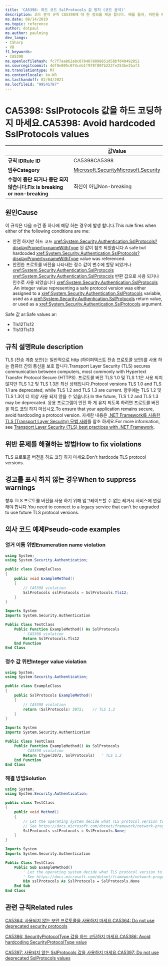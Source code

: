 ```yaml
---
title: 'CA5398: 하드 코드 SslProtocols 값 방지 (코드 분석)'
description: 코드 분석 규칙 CA5398에 대 한 정보를 제공 합니다. 예를 들어, 위반을 해결 하는 방법, 위반 하는 경우를 포함 합니다.
ms.date: 08/14/2019
ms.topic: reference
author: dotpaul
ms.author: paulming
dev_langs:
- CSharp
- VB
f1_keywords:
- CA5398
ms.openlocfilehash: fc7f7aa862a8c0784078098851d5bbfd48492052
ms.sourcegitcommit: 4df8e005c074ceb1f978f007b222fe253be2baf3
ms.translationtype: MT
ms.contentlocale: ko-KR
ms.lasthandoff: 02/04/2021
ms.locfileid: "99541787"
---
```

# <a name="ca5398-avoid-hardcoded-sslprotocols-values"></a><span data-ttu-id="691ca-103">CA5398: SslProtocols 값을 하드 코딩하지 마세요.</span><span class="sxs-lookup"><span data-stu-id="691ca-103">CA5398: Avoid hardcoded SslProtocols values</span></span>

| | <span data-ttu-id="691ca-104">값</span><span class="sxs-lookup"><span data-stu-id="691ca-104">Value</span></span> |
|-|-|
| <span data-ttu-id="691ca-105">**규칙 ID**</span><span class="sxs-lookup"><span data-stu-id="691ca-105">**Rule ID**</span></span> |<span data-ttu-id="691ca-106">CA5398</span><span class="sxs-lookup"><span data-stu-id="691ca-106">CA5398</span></span>|
| <span data-ttu-id="691ca-107">**범주**</span><span class="sxs-lookup"><span data-stu-id="691ca-107">**Category**</span></span> |[<span data-ttu-id="691ca-108">Microsoft.Security</span><span class="sxs-lookup"><span data-stu-id="691ca-108">Microsoft.Security</span></span>](security-warnings.md)|
| <span data-ttu-id="691ca-109">**수정이 중단 되거나 중단 되지 않습니다.**</span><span class="sxs-lookup"><span data-stu-id="691ca-109">**Fix is breaking or non-breaking**</span></span> |<span data-ttu-id="691ca-110">최신이 아님</span><span class="sxs-lookup"><span data-stu-id="691ca-110">Non-breaking</span></span>|

## <a name="cause"></a><span data-ttu-id="691ca-111">원인</span><span class="sxs-lookup"><span data-stu-id="691ca-111">Cause</span></span>

<span data-ttu-id="691ca-112">이 규칙은 다음 조건 중 하나에 해당 하는 경우에 발생 합니다.</span><span class="sxs-lookup"><span data-stu-id="691ca-112">This rule fires when either of the following conditions are me:</span></span>

- <span data-ttu-id="691ca-113">안전 하지만 하드 코드 <xref:System.Security.Authentication.SslProtocols?displayProperty=nameWithType> 된 값이 참조 되었습니다.</span><span class="sxs-lookup"><span data-stu-id="691ca-113">A safe but hardcoded <xref:System.Security.Authentication.SslProtocols?displayProperty=nameWithType> value was referenced.</span></span>
- <span data-ttu-id="691ca-114">안전한 프로토콜 버전을 나타내는 정수 값이 변수에 할당 되었거나 <xref:System.Security.Authentication.SslProtocols>  <xref:System.Security.Authentication.SslProtocols> 반환 값으로 사용 되거나 인수로 사용 되었습니다 <xref:System.Security.Authentication.SslProtocols> .</span><span class="sxs-lookup"><span data-stu-id="691ca-114">An integer value representing a safe protocol version was either assigned to a <xref:System.Security.Authentication.SslProtocols> variable, used as a  <xref:System.Security.Authentication.SslProtocols> return value, or used as a <xref:System.Security.Authentication.SslProtocols> argument.</span></span>

<span data-ttu-id="691ca-115">Safe 값 ar:</span><span class="sxs-lookup"><span data-stu-id="691ca-115">Safe values ar:</span></span>

- <span data-ttu-id="691ca-116">Tls12</span><span class="sxs-lookup"><span data-stu-id="691ca-116">Tls12</span></span>
- <span data-ttu-id="691ca-117">Tls13</span><span class="sxs-lookup"><span data-stu-id="691ca-117">Tls13</span></span>

## <a name="rule-description"></a><span data-ttu-id="691ca-118">규칙 설명</span><span class="sxs-lookup"><span data-stu-id="691ca-118">Rule description</span></span>

<span data-ttu-id="691ca-119">TLS (전송 계층 보안)는 일반적으로 http (하이퍼텍스트 전송 프로토콜 보안)를 사용 하는 컴퓨터 간의 통신을 보호 합니다.</span><span class="sxs-lookup"><span data-stu-id="691ca-119">Transport Layer Security (TLS) secures communication between computers, most commonly with Hypertext Transfer Protocol Secure (HTTPS).</span></span> <span data-ttu-id="691ca-120">프로토콜 버전 TLS 1.0 및 TLS 1.1은 사용 되지 않지만 TLS 1.2 및 TLS 1.3은 최신 상태입니다.</span><span class="sxs-lookup"><span data-stu-id="691ca-120">Protocol versions TLS 1.0 and TLS 1.1 are deprecated, while TLS 1.2 and TLS 1.3 are current.</span></span> <span data-ttu-id="691ca-121">향후에는 TLS 1.2 및 TLS 1.3이 더 이상 사용 되지 않을 수 있습니다.</span><span class="sxs-lookup"><span data-stu-id="691ca-121">In the future, TLS 1.2 and TLS 1.3 may be deprecated.</span></span> <span data-ttu-id="691ca-122">응용 프로그램이 안전 하 게 유지 되도록 하려면 프로토콜 버전을 하드 코딩 하지 마십시오.</span><span class="sxs-lookup"><span data-stu-id="691ca-122">To ensure that your application remains secure, avoid hardcoding a protocol version.</span></span> <span data-ttu-id="691ca-123">자세한 내용은 [.NET Framework를 사용한 TLS (Transport Layer Security) 모범 사례](../../../framework/network-programming/tls.md)를 참조 하세요.</span><span class="sxs-lookup"><span data-stu-id="691ca-123">For more information, see [Transport Layer Security (TLS) best practices with .NET Framework](../../../framework/network-programming/tls.md).</span></span>

## <a name="how-to-fix-violations"></a><span data-ttu-id="691ca-124">위반 문제를 해결하는 방법</span><span class="sxs-lookup"><span data-stu-id="691ca-124">How to fix violations</span></span>

<span data-ttu-id="691ca-125">TLS 프로토콜 버전을 하드 코딩 하지 마세요.</span><span class="sxs-lookup"><span data-stu-id="691ca-125">Don't hardcode TLS protocol versions.</span></span>

## <a name="when-to-suppress-warnings"></a><span data-ttu-id="691ca-126">경고를 표시 하지 않는 경우</span><span class="sxs-lookup"><span data-stu-id="691ca-126">When to suppress warnings</span></span>

<span data-ttu-id="691ca-127">향후 TLS 프로토콜 버전을 사용 하기 위해 업그레이드할 수 없는 레거시 서비스에 연결 해야 합니다.</span><span class="sxs-lookup"><span data-stu-id="691ca-127">You need to connect to a legacy service that can't be upgraded to use future TLS protocol versions.</span></span>

## <a name="pseudo-code-examples"></a><span data-ttu-id="691ca-128">의사 코드 예제</span><span class="sxs-lookup"><span data-stu-id="691ca-128">Pseudo-code examples</span></span>

### <a name="enumeration-name-violation"></a><span data-ttu-id="691ca-129">열거 이름 위반</span><span class="sxs-lookup"><span data-stu-id="691ca-129">Enumeration name violation</span></span>

```csharp
using System;
using System.Security.Authentication;

public class ExampleClass
{
    public void ExampleMethod()
    {
        // CA5398 violation
        SslProtocols sslProtocols = SslProtocols.Tls12;
    }
}
```

```vb
Imports System
Imports System.Security.Authentication

Public Class TestClass
    Public Function ExampleMethod() As SslProtocols
        ' CA5398 violation
        Return SslProtocols.Tls12
    End Function
End Class
```

### <a name="integer-value-violation"></a><span data-ttu-id="691ca-130">정수 값 위반</span><span class="sxs-lookup"><span data-stu-id="691ca-130">Integer value violation</span></span>

```csharp
using System;
using System.Security.Authentication;

public class ExampleClass
{
    public SslProtocols ExampleMethod()
    {
        // CA5398 violation
        return (SslProtocols) 3072;    // TLS 1.2
    }
}
```

```vb
Imports System
Imports System.Security.Authentication

Public Class TestClass
    Public Function ExampleMethod() As SslProtocols
        ' CA5398 violation
        Return CType(3072, SslProtocols)   ' TLS 1.2
    End Function
End Class
```

### <a name="solution"></a><span data-ttu-id="691ca-131">해결 방법</span><span class="sxs-lookup"><span data-stu-id="691ca-131">Solution</span></span>

```csharp
using System;
using System.Security.Authentication;

public class TestClass
{
    public void Method()
    {
        // Let the operating system decide what TLS protocol version to use.
        // See https://docs.microsoft.com/dotnet/framework/network-programming/tls
        SslProtocols sslProtocols = SslProtocols.None;
    }
}
```

```vb
Imports System
Imports System.Security.Authentication

Public Class TestClass
    Public Sub ExampleMethod()
        ' Let the operating system decide what TLS protocol version to use.
        ' See https://docs.microsoft.com/dotnet/framework/network-programming/tls
        Dim sslProtocols As SslProtocols = SslProtocols.None
    End Sub
End Class
```

## <a name="related-rules"></a><span data-ttu-id="691ca-132">관련 규칙</span><span class="sxs-lookup"><span data-stu-id="691ca-132">Related rules</span></span>

[<span data-ttu-id="691ca-133">CA5364: 사용되지 않는 보안 프로토콜을 사용하지 마세요.</span><span class="sxs-lookup"><span data-stu-id="691ca-133">CA5364: Do not use deprecated security protocols</span></span>](ca5364.md)

[<span data-ttu-id="691ca-134">CA5386: SecurityProtocolType 값을 하드 코딩하지 마세요.</span><span class="sxs-lookup"><span data-stu-id="691ca-134">CA5386: Avoid hardcoding SecurityProtocolType value</span></span>](ca5386.md)

[<span data-ttu-id="691ca-135">CA5397: 사용되지 않는 SslProtocols 값을 사용하지 마세요.</span><span class="sxs-lookup"><span data-stu-id="691ca-135">CA5397: Do not use deprecated SslProtocols values</span></span>](ca5397.md)
